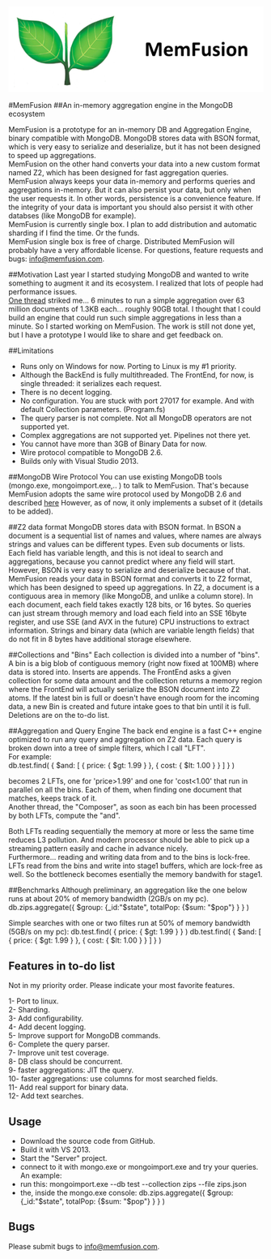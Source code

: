 ![](https://github.com/MemFusion/memfusion_prototype/blob/master/docs/MF_logo_Memfusion.png)

#MemFusion
##An in-memory aggregation engine in the MongoDB ecosystem

MemFusion is a prototype for an in-memory DB and Aggregation Engine, binary compatible with MongoDB.
MongoDB stores data with BSON format, which is very easy to serialize and deserialize, but it has not been designed to speed up aggregations.<br>
MemFusion on the other hand converts your data into a new custom format named Z2, which has been designed for fast aggregation queries.
MemFusion always keeps your data in-memory and performs queries and aggregations in-memory.
But it can also persist your data, but only when the user requests it. In other words, persistence is a convenience feature.
If the integrity of your data is important you should also persist it with other databses (like MongoDB for example).<br>
MemFusion is currently single box. I plan to add distribution and automatic sharding if I find the time. Or the funds.<br>
MemFusion single box is free of charge. Distributed MemFusion will probably have a very affordable license.
For questions, feature requests and bugs: info@memfusion.com.

##Motivation
Last year I started studying MongoDB and wanted to write something to augment it and its ecosystem.
I realized that lots of people had performance issues.<br>
[One thread](https://groups.google.com/d/msgid/mongodb-user/f55b3e32-6bf8-4080-9f58-d8cdc0deb2af%40googlegroups.com?utm_medium=email&utm_source=footer)  striked me... 6 minutes to run a simple aggregation over 63 million documents of 1.3KB each... roughly 90GB total.
I thought that I could build an engine that could run such simple aggregations in less than a minute. So I started working on MemFusion.
The work is still not done yet, but I have a prototype I would like to share and get feedback on.

##Limitations
- Runs only on Windows for now. Porting to Linux is my #1 priority.<br>
- Although the BackEnd is fully multithreaded. The FrontEnd, for now, is single threaded: it serializes each request.<br>
- There is no decent logging.<br>
- No configuration. You are stuck with port 27017 for example. And with default Collection parameters. (Program.fs)<br>
- The query parser is not complete. Not all MongoDB operators are not supported yet.<br>
- Complex aggregations are not supported yet. Pipelines not there yet.<br>
- You cannot have more than 3GB of Binary Data for now.<br>
- Wire protocol compatible to MongoDB 2.6.<br>
- Builds only with Visual Studio 2013.<br>

##MongoDB Wire Protocol
You can use existing MongoDB tools (mongo.exe, mongoimport.exe,.. ) to talk to MemFusion.
That's because MemFusion adopts the same wire protocol used by MongoDB 2.6 and described [here](http://docs.mongodb.org/meta-driver/latest/legacy/mongodb-wire-protocol/)
However, as of now, it only implements a subset of it (details to be added).


##Z2 data format
MongoDB stores data with BSON format.
In BSON a document is a sequential list of names and values, where names are always strings and values can be different types. Even sub documents or lists.
Each field has variable length, and this is not ideal to search and aggregations, because you cannot predict where any field will start.
However, BSON is very easy to serialize and deserialize because of that.
MemFusion reads your data in BSON format and converts it to Z2 format, which has been designed to speed up aggregations.
In Z2, a document is a contiguous area in memory (like MongoDB, and unlike a column store).
In each document, each field takes exactly 128 bits, or 16 bytes.
So queries can just stream through memory and load each field into an SSE 16byte register, and use SSE (and AVX in the future) CPU instructions
to extract information.
Strings and binary data (which are variable length fields) that do not fit in 8 bytes have additional storage elsewhere.


##Collections and "Bins"
Each collection is divided into a number of "bins".
A bin is a big blob of contiguous memory (right now fixed at 100MB) where data is stored into.
Inserts are appends. The FrontEnd asks a given collection for some data amount and the collection
returns a memory region where the FrontEnd will actually serialize the BSON document into Z2 atoms.
If the latest bin is full or doesn't have enough room for the incoming data, a new Bin is created and future intake goes to that bin until
it is full.
Deletions are on the to-do list.


##Aggregation and Query Engine
The back end engine is a fast C++ engine optimized to run any query and aggregation on Z2 data.
Each query is broken down into a tree of simple filters, which I call "LFT".<br>
For example:<br>
db.test.find(  { $and: [ { price: { $gt: 1.99 } }, { cost: { $lt: 1.00 } } ] } )

becomes 2 LFTs, one for 'price>1.99' and one for 'cost<1.00' that run in parallel on all the bins.
Each of them, when finding one document that matches, keeps track of it.<br>
Another thread, the "Composer", as soon as each bin has been processed by both LFTs, compute the "and".

Both LFTs reading sequentially the memory at more or less the same time reduces L3 pollution.
And modern processor should be able to pick up a streaming pattern easily and cache in advance nicely.<br>
Furthermore... reading and writing data from and to the bins is lock-free.
LFTs read from the bins and write into stage1 buffers, which are lock-free as well.
So the bottleneck becomes esentially the memory bandwith for stage1.

##Benchmarks
Although preliminary, an aggregation like the one below runs at about 20% of memory bandwidth (2GB/s on my pc).<br>
    db.zips.aggregate({ $group: {_id:"$state", totalPop: {$sum: "$pop"} } } )

Simple searches with one or two filtes run at 50% of memory bandwidth (5GB/s on my pc):
    db.test.find(  { price: { $gt: 1.99 } } )
    db.test.find(  { $and: [ { price: { $gt: 1.99 } }, { cost: { $lt: 1.00 } } ] } )


## Features in to-do list
Not in my priority order. Please indicate your most favorite features.

1-  Port to linux.<br>
2-  Sharding.<br>
3-  Add configurability.<br>
4-  Add decent logging.<br>
5-  Improve support for MongoDB commands.<br>
6-  Complete the query parser.<br>
7-  Improve unit test coverage.<br>
8-  DB class should be concurrent.<br>
9-  faster aggregations: JIT the query.<br>
10- faster aggregations: use columns for most searched fields.<br>
11- Add real support for binary data.<br>
12- Add text searches.<br>


## Usage
- Download the source code from GitHub.
- Build it with VS 2013.
- Start the "Server" project.
- connect to it with mongo.exe or mongoimport.exe and try your queries.
An example:
- run this:  mongoimport.exe --db test --collection zips --file zips.json 
- the, inside the mongo.exe console:
    db.zips.aggregate({ $group: {_id:"$state", totalPop: {$sum: "$pop"} } } )


## Bugs
Please submit bugs to info@memfusion.com.


